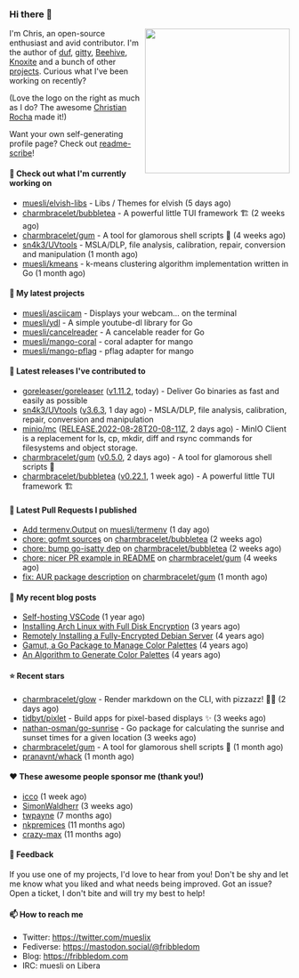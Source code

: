 ### Hi there 👋

<img align="right" src="https://raw.githubusercontent.com/muesli/muesli/master/assets/termenv.png" width="260">

I'm Chris, an open-source enthusiast and avid contributor. I'm the author of [duf](https://github.com/muesli/duf),
[gitty](https://github.com/muesli/gitty), [Beehive](https://github.com/muesli/beehive), [Knoxite](https://github.com/knoxite/knoxite)
 and a bunch of other [projects](https://fribbledom.com/projects/). Curious what I've been working on recently?

(Love the logo on the right as much as I do? The awesome [Christian Rocha](https://github.com/meowgorithm/) made it!)

Want your own self-generating profile page? Check out [readme-scribe](https://github.com/muesli/readme-scribe)!

#### 👷 Check out what I'm currently working on

- [muesli/elvish-libs](https://github.com/muesli/elvish-libs) - Libs / Themes for elvish (5 days ago)
- [charmbracelet/bubbletea](https://github.com/charmbracelet/bubbletea) - A powerful little TUI framework 🏗 (2 weeks ago)
- [charmbracelet/gum](https://github.com/charmbracelet/gum) - A tool for glamorous shell scripts 🎀 (4 weeks ago)
- [sn4k3/UVtools](https://github.com/sn4k3/UVtools) - MSLA/DLP, file analysis, calibration, repair, conversion and manipulation (1 month ago)
- [muesli/kmeans](https://github.com/muesli/kmeans) - k-means clustering algorithm implementation written in Go (1 month ago)

#### 🌱 My latest projects

- [muesli/asciicam](https://github.com/muesli/asciicam) - Displays your webcam... on the terminal
- [muesli/ydl](https://github.com/muesli/ydl) - A simple youtube-dl library for Go
- [muesli/cancelreader](https://github.com/muesli/cancelreader) - A cancelable reader for Go
- [muesli/mango-coral](https://github.com/muesli/mango-coral) - coral adapter for mango
- [muesli/mango-pflag](https://github.com/muesli/mango-pflag) - pflag adapter for mango

#### 🔭 Latest releases I've contributed to

- [goreleaser/goreleaser](https://github.com/goreleaser/goreleaser) ([v1.11.2](https://github.com/goreleaser/goreleaser/releases/tag/v1.11.2), today) - Deliver Go binaries as fast and easily as possible
- [sn4k3/UVtools](https://github.com/sn4k3/UVtools) ([v3.6.3](https://github.com/sn4k3/UVtools/releases/tag/v3.6.3), 1 day ago) - MSLA/DLP, file analysis, calibration, repair, conversion and manipulation
- [minio/mc](https://github.com/minio/mc) ([RELEASE.2022-08-28T20-08-11Z](https://github.com/minio/mc/releases/tag/RELEASE.2022-08-28T20-08-11Z), 2 days ago) - MinIO Client is a replacement for ls, cp, mkdir, diff and rsync commands for filesystems and object storage.
- [charmbracelet/gum](https://github.com/charmbracelet/gum) ([v0.5.0](https://github.com/charmbracelet/gum/releases/tag/v0.5.0), 2 days ago) - A tool for glamorous shell scripts 🎀
- [charmbracelet/bubbletea](https://github.com/charmbracelet/bubbletea) ([v0.22.1](https://github.com/charmbracelet/bubbletea/releases/tag/v0.22.1), 1 week ago) - A powerful little TUI framework 🏗

#### 🔨 Latest Pull Requests I published

- [Add termenv.Output](https://github.com/muesli/termenv/pull/86) on [muesli/termenv](https://github.com/muesli/termenv) (1 day ago)
- [chore: gofmt sources](https://github.com/charmbracelet/bubbletea/pull/401) on [charmbracelet/bubbletea](https://github.com/charmbracelet/bubbletea) (2 weeks ago)
- [chore: bump go-isatty dep](https://github.com/charmbracelet/bubbletea/pull/400) on [charmbracelet/bubbletea](https://github.com/charmbracelet/bubbletea) (2 weeks ago)
- [chore: nicer PR example in README](https://github.com/charmbracelet/gum/pull/84) on [charmbracelet/gum](https://github.com/charmbracelet/gum) (4 weeks ago)
- [fix: AUR package description](https://github.com/charmbracelet/gum/pull/53) on [charmbracelet/gum](https://github.com/charmbracelet/gum) (1 month ago)

#### 📜 My recent blog posts

- [Self-hosting VSCode](https://fribbledom.com/posts/selfhosting-vscode/) (1 year ago)
- [Installing Arch Linux with Full Disk Encryption](https://fribbledom.com/posts/encrypted-arch-install/) (3 years ago)
- [Remotely Installing a Fully-Encrypted Debian Server](https://fribbledom.com/posts/encrypted-remote-debian-install/) (4 years ago)
- [Gamut, a Go Package to Manage Color Palettes](https://fribbledom.com/posts/gamut-package-to-handle-color-palettes/) (4 years ago)
- [An Algorithm to Generate Color Palettes](https://fribbledom.com/posts/an-algorithm-to-generate-color-palettes/) (4 years ago)

#### ⭐ Recent stars

- [charmbracelet/glow](https://github.com/charmbracelet/glow) - Render markdown on the CLI, with pizzazz! 💅🏻 (2 days ago)
- [tidbyt/pixlet](https://github.com/tidbyt/pixlet) - Build apps for pixel-based displays ✨ (3 weeks ago)
- [nathan-osman/go-sunrise](https://github.com/nathan-osman/go-sunrise) - Go package for calculating the sunrise and sunset times for a given location (3 weeks ago)
- [charmbracelet/gum](https://github.com/charmbracelet/gum) - A tool for glamorous shell scripts 🎀 (1 month ago)
- [pranavnt/whack](https://github.com/pranavnt/whack) (1 month ago)

#### ❤️ These awesome people sponsor me (thank you!)

- [icco](https://github.com/icco) (1 week ago)
- [SimonWaldherr](https://github.com/SimonWaldherr) (3 weeks ago)
- [twpayne](https://github.com/twpayne) (7 months ago)
- [nkpremices](https://github.com/nkpremices) (11 months ago)
- [crazy-max](https://github.com/crazy-max) (11 months ago)

#### 💬 Feedback

If you use one of my projects, I'd love to hear from you! Don't be shy and let me know what you liked
and what needs being improved. Got an issue? Open a ticket, I don't bite and will try my best to help!

#### 📫 How to reach me

- Twitter: https://twitter.com/mueslix
- Fediverse: https://mastodon.social/@fribbledom
- Blog: https://fribbledom.com
- IRC: muesli on Libera

